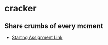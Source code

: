 # cracker
## Share crumbs of every moment
- [Starting Assignment Link](https://mymoneymysparta.notion.site/1-S-A-7b1eda1ff7b54a8593aa9afb43852436)
